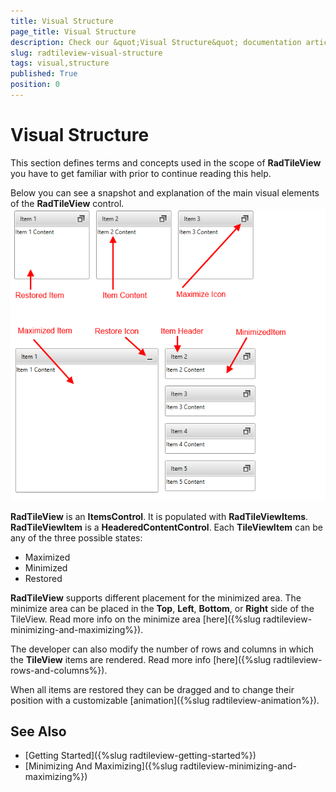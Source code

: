 ```yaml
---
title: Visual Structure
page_title: Visual Structure
description: Check our &quot;Visual Structure&quot; documentation article for the RadTileView {{ site.framework_name }} control.
slug: radtileview-visual-structure
tags: visual,structure
published: True
position: 0
---
```


# Visual Structure

This section defines terms and concepts used in the scope of __RadTileView__ you have to get familiar with prior to continue reading this help.

Below you can see a snapshot and explanation of the main visual elements of the __RadTileView__ control.
![tileview visuals](images/tileview_visuals.png)

__RadTileView__ is an __ItemsControl__. It is populated with __RadTileViewItems__. __RadTileViewItem__ is a __HeaderedContentControl__. Each __TileViewItem__ can be any of the three possible states:
* Maximized
* Minimized
* Restored

__RadTileView__ supports different placement for the minimized area. The minimize area can be placed in the __Top__, __Left__, __Bottom__, or __Right__ side of the TileView. Read more info on the minimize area [here]({%slug radtileview-minimizing-and-maximizing%}).

The developer can also modify the number of rows and columns in which the __TileView__ items are rendered. Read more info [here]({%slug radtileview-rows-and-columns%}).

When all items are restored they can be dragged and to change their position with a customizable [animation]({%slug radtileview-animation%}).

## See Also
 * [Getting Started]({%slug radtileview-getting-started%})
 * [Minimizing And Maximizing]({%slug radtileview-minimizing-and-maximizing%})